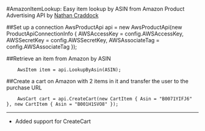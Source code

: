 #AmazonItemLookup: Easy item lookup by ASIN from Amazon Product Advertising API
by [Nathan Craddock](http://nathan.craddock.org/ "Nathan Craddock - Software Developer")



##Set up a connection
		AwsProductApi api = new AwsProductApi(new ProductApiConnectionInfo
		{
			AWSAccessKey = config.AWSAccessKey,
			AWSSecretKey = config.AWSSecretKey,
			AWSAssociateTag = config.AWSAssociateTag
		});

##Retrieve an item from Amazon by ASIN

		AwsItem item = api.LookupByAsin(ASIN);

##Create a cart on Amazon with 2 items in it and transfer the user to the purchase URL
		
		AwsCart cart = api.CreateCart(new CartItem { Asin = "B0071YIFJ6" }, new CartItem { Asin = "B001H1SVO8" });


* * *

*   Added support for CreateCart